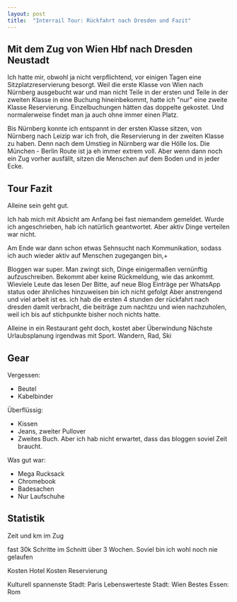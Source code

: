 ```yaml
---
layout: post
title:  "Interrail Tour: Rückfahrt nach Dresden und Fazit"
---
```



## Mit dem Zug von Wien Hbf nach Dresden Neustadt
Ich hatte mir, obwohl ja nicht verpflichtend, vor einigen Tagen eine Sitzplatzreservierung besorgt.
Weil die erste Klasse von Wien nach Nürnberg ausgebucht war und man nicht Teile in der ersten und Teile in der zweiten Klasse in eine Buchung hineinbekommt,
hatte ich "nur" eine zweite Klasse Reservierung.
Einzelbuchungen hätten das doppelte gekostet. Und normalerweise findet man ja auch ohne immer einen Platz.

Bis Nürnberg konnte ich entspannt in der ersten Klasse sitzen, von Nürnberg nach Leizip war ich froh, die Reservierung in der zweiten Klasse zu haben.
Denn nach dem Umstieg in Nürnberg war die Hölle los. Die München - Berlin Route ist ja eh immer extrem voll.
Aber wenn dann noch ein Zug vorher ausfällt, sitzen die Menschen auf dem Boden und in jeder Ecke.


## Tour Fazit
Alleine sein geht gut.

Ich hab mich mit Absicht am Anfang bei fast niemandem gemeldet. Wurde ich angeschrieben, hab ich natürlich geantwortet.
Aber aktiv Dinge verteilen war nicht.

Am Ende war dann schon etwas Sehnsucht nach Kommunikation, sodass ich auch wieder aktiv auf Menschen zugegangen bin,+


Bloggen war super. Man zwingt sich, Dinge einigermaßen vernünftig aufzuschreiben. Bekommt aber keine Rückmeldung, wie das ankommt. Wieviele Leute das lesen
Der Bitte, auf neue Blog Einträge per WhatsApp status oder ähnliches hinzuweisen bin ich nicht gefolgt
Aber anstrengend und viel arbeit ist es. ich hab die ersten 4 stunden der rückfahrt nach dresden damit verbracht, die beiträge zum nachtzu und wien nachzuholen, weil ich bis auf stichpunkte bisher noch nichts hatte.

Alleine in ein Restaurant geht doch, kostet aber Überwindung
Nächste Urlaubsplanung irgendwas mit Sport. Wandern, Rad, Ski 

## Gear

Vergessen:
* Beutel
* Kabelbinder

Überflüssig:
* Kissen
* Jeans, zweiter Pullover
* Zweites Buch. Aber ich hab nicht erwartet, dass das bloggen soviel Zeit braucht.

Was gut war: 
* Mega Rucksack 
* Chromebook
* Badesachen
* Nur Laufschuhe


## Statistik
Zeit und km im Zug

fast 30k Schritte im Schnitt über 3 Wochen. Soviel bin ich wohl noch nie gelaufen

Kosten Hotel
Kosten Reservierung


Kulturell spannenste Stadt: Paris
Lebenswerteste Stadt: Wien
Bestes Essen: Rom

